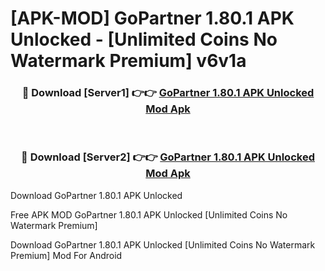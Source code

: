 # [APK-MOD] GoPartner 1.80.1 APK Unlocked - [Unlimited Coins No Watermark Premium] v6v1a



<div align="center">
<h3>🔴 Download [Server1] 👉👉 <a href="https://momento.my/?title=GoPartner_1.80.1_APK_Unlocked">GoPartner 1.80.1 APK Unlocked Mod Apk</a></h3><br>

<h3>🔴 Download [Server2] 👉👉 <a href="https://momento.my/?title=GoPartner_1.80.1_APK_Unlocked">GoPartner 1.80.1 APK Unlocked Mod Apk</a></h3>
</div>



Download GoPartner 1.80.1 APK Unlocked 

Free APK MOD GoPartner 1.80.1 APK Unlocked [Unlimited Coins No Watermark Premium]

Download GoPartner 1.80.1 APK Unlocked [Unlimited Coins No Watermark Premium] Mod For Android
